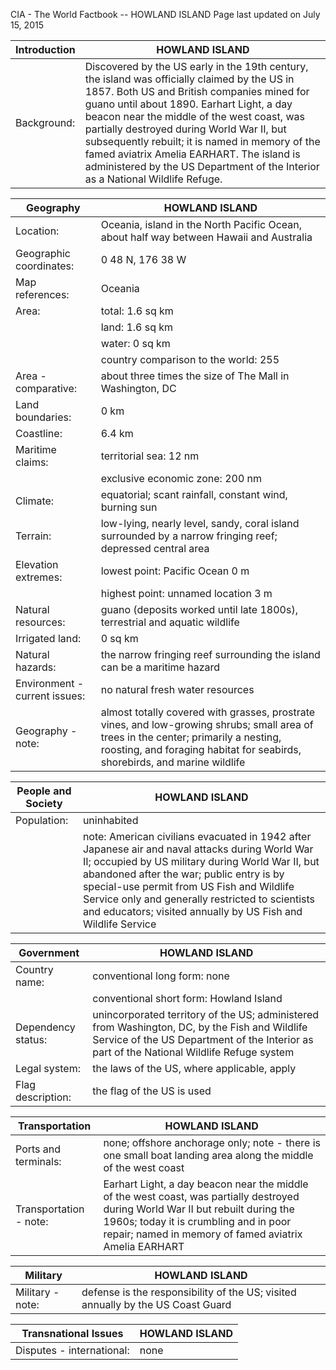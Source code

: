 CIA - The World Factbook --   HOWLAND ISLAND 
Page last updated on July 15, 2015

| Introduction | HOWLAND ISLAND |
| --- | --- |
| Background: | Discovered by the US early in the 19th century, the island was officially claimed by the US in 1857. Both US and British companies mined for guano until about 1890. Earhart Light, a day beacon near the middle of the west coast, was partially destroyed during World War II, but subsequently rebuilt; it is named in memory of the famed aviatrix Amelia EARHART. The island is administered by the US Department of the Interior as a National Wildlife Refuge. |

| Geography | HOWLAND ISLAND |
| --- | --- |
| Location: | Oceania, island in the North Pacific Ocean, about half way between Hawaii and Australia |
| Geographic coordinates: | 0 48 N, 176 38 W |
| Map references: | Oceania |
| Area: | total: 1.6 sq km |
| | land: 1.6 sq km |
| | water: 0 sq km |
| | country comparison to the world:  255 |
| Area - comparative: | about three times the size of The Mall in Washington, DC |
| Land boundaries: | 0 km |
| Coastline: | 6.4 km |
| Maritime claims: | territorial sea: 12 nm |
| | exclusive economic zone: 200 nm |
| Climate: | equatorial; scant rainfall, constant wind, burning sun |
| Terrain: | low-lying, nearly level, sandy, coral island surrounded by a narrow fringing reef; depressed central area |
| Elevation extremes: | lowest point: Pacific Ocean 0 m |
| | highest point: unnamed location 3 m |
| Natural resources: | guano (deposits worked until late 1800s), terrestrial and aquatic wildlife |
| Irrigated land: | 0 sq km |
| Natural hazards: | the narrow fringing reef surrounding the island can be a maritime hazard |
| Environment - current issues: | no natural fresh water resources |
| Geography - note: | almost totally covered with grasses, prostrate vines, and low-growing shrubs; small area of trees in the center; primarily a nesting, roosting, and foraging habitat for seabirds, shorebirds, and marine wildlife |

| People and Society | HOWLAND ISLAND |
| --- | --- |
| Population: | uninhabited |
| | note: American civilians evacuated in 1942 after Japanese air and naval attacks during World War II; occupied by US military during World War II, but abandoned after the war; public entry is by special-use permit from US Fish and Wildlife Service only and generally restricted to scientists and educators; visited annually by US Fish and Wildlife Service |

| Government | HOWLAND ISLAND |
| --- | --- |
| Country name: | conventional long form: none |
| | conventional short form: Howland Island |
| Dependency status: | unincorporated territory of the US; administered from Washington, DC, by the Fish and Wildlife Service of the US Department of the Interior as part of the National Wildlife Refuge system |
| Legal system: | the laws of the US, where applicable, apply |
| Flag description: | the flag of the US is used |

| Transportation | HOWLAND ISLAND |
| --- | --- |
| Ports and terminals: | none; offshore anchorage only; note - there is one small boat landing area along the middle of the west coast |
| Transportation - note: | Earhart Light, a day beacon near the middle of the west coast, was partially destroyed during World War II but rebuilt during the 1960s; today it is crumbling and in poor repair; named in memory of famed aviatrix Amelia EARHART |

| Military | HOWLAND ISLAND |
| --- | --- |
| Military - note: | defense is the responsibility of the US; visited annually by the US Coast Guard |

| Transnational Issues | HOWLAND ISLAND |
| --- | --- |
| Disputes - international: | none |

